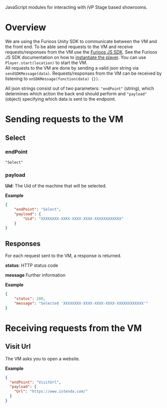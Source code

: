 <!-- ---
title: iVP Stage API Documentation
fontfamily: arev
header-includes:
    - \usepackage{setspace}
    - \doublespacing
urlcolor: cyan
--- -->

JavaScript modules for interacting with iVP Stage based showrooms.

# Overview

We are using the Furioos Unity SDK to communicate between the VM and the front end. To be able send requests to the VM and receive requests/responses from the VM use the [Furioos JS SDK](https://github.com/Unity-Technologies/furioos-sdk-js). See the Furioos JS SDK documentation on how to [instantiate the player](https://github.com/Unity-Technologies/furioos-sdk-js#constructorsdksharelinkid-containerdivid-options). You can use ``Player.start(location)`` to start the VM.  
All requests to the VM are done by sending a valid json string via ``sendSDKMessage(data)``. Requests/responses from the VM can be received by listening to ``onSDKMessage(function(data) {})``.

All json strings consist out of two parameters: ``"endPoint"`` (string), which determines which action the back end should perform and ``"payload"`` (object) specifying which data is sent to the endpoint.

# Sending requests to the VM

## Select

### endPoint
``"Select"``

### payload
**Uid**: The Uid of the machine that will be selected.

**Example**

```json
{
    "endPoint": "Select",
    "payload": {
        "Uid": "XXXXXXXX-XXXX-XXXX-XXXX-XXXXXXXXXXXX"
    }
}
```

## Responses

For each request sent to the VM, a response is returned.

**status**: HTTP status code

**message** Further information

**Example**
```json
{
    "status": 200,
    "message": "Selected 'XXXXXXXX-XXXX-XXXX-XXXX-XXXXXXXXXXXX'"
}
```

# Receiving requests from the VM

## Visit Url

The VM asks you to open a website.

**Example**

```json
{
  "endPoint": "VisitUrl",
  "payload": {
    "Url": "https://www.ixtenda.com/"
  }
}
```
